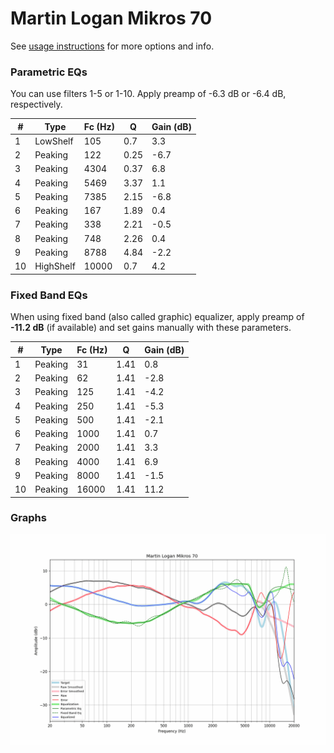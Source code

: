 # Martin Logan Mikros 70
See [usage instructions](https://github.com/jaakkopasanen/AutoEq#usage) for more options and info.

### Parametric EQs
You can use filters 1-5 or 1-10. Apply preamp of -6.3 dB or -6.4 dB, respectively.

|   # | Type      |   Fc (Hz) |    Q |   Gain (dB) |
|-----|-----------|-----------|------|-------------|
|   1 | LowShelf  |       105 | 0.7  |         3.3 |
|   2 | Peaking   |       122 | 0.25 |        -6.7 |
|   3 | Peaking   |      4304 | 0.37 |         6.8 |
|   4 | Peaking   |      5469 | 3.37 |         1.1 |
|   5 | Peaking   |      7385 | 2.15 |        -6.8 |
|   6 | Peaking   |       167 | 1.89 |         0.4 |
|   7 | Peaking   |       338 | 2.21 |        -0.5 |
|   8 | Peaking   |       748 | 2.26 |         0.4 |
|   9 | Peaking   |      8788 | 4.84 |        -2.2 |
|  10 | HighShelf |     10000 | 0.7  |         4.2 |

### Fixed Band EQs
When using fixed band (also called graphic) equalizer, apply preamp of **-11.2 dB** (if available) and set gains manually with these parameters.

|   # | Type    |   Fc (Hz) |    Q |   Gain (dB) |
|-----|---------|-----------|------|-------------|
|   1 | Peaking |        31 | 1.41 |         0.8 |
|   2 | Peaking |        62 | 1.41 |        -2.8 |
|   3 | Peaking |       125 | 1.41 |        -4.2 |
|   4 | Peaking |       250 | 1.41 |        -5.3 |
|   5 | Peaking |       500 | 1.41 |        -2.1 |
|   6 | Peaking |      1000 | 1.41 |         0.7 |
|   7 | Peaking |      2000 | 1.41 |         3.3 |
|   8 | Peaking |      4000 | 1.41 |         6.9 |
|   9 | Peaking |      8000 | 1.41 |        -1.5 |
|  10 | Peaking |     16000 | 1.41 |        11.2 |

### Graphs
![](./Martin%20Logan%20Mikros%2070.png)
